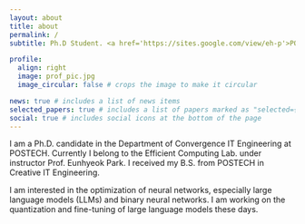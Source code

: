 ```yaml
---
layout: about
title: about
permalink: /
subtitle: Ph.D Student. <a href='https://sites.google.com/view/eh-p'>POSTECH</a>

profile:
  align: right
  image: prof_pic.jpg
  image_circular: false # crops the image to make it circular

news: true # includes a list of news items
selected_papers: true # includes a list of papers marked as "selected={true}"
social: true # includes social icons at the bottom of the page
---
```


I am a Ph.D. candidate in the Department of Convergence IT Engineering at POSTECH. Currently I belong to the Efficient Computing Lab. under instructor Prof. Eunhyeok Park. I received my B.S. from POSTECH in Creative IT Engineering. 

I am interested in the optimization of neural networks, especially large language models (LLMs) and binary neural networks. I am working on the quantization and fine-tuning of large language models these days.
